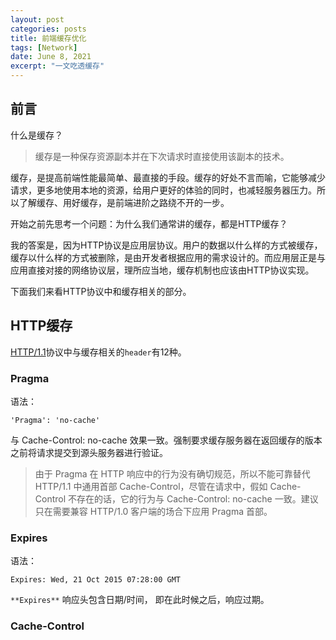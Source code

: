 ```yaml
---
layout: post
categories: posts
title: 前端缓存优化
tags: [Network]
date: June 8, 2021
excerpt: "一文吃透缓存"
---
```


## 前言

什么是缓存？

> 缓存是一种保存资源副本并在下次请求时直接使用该副本的技术。



缓存，是提高前端性能最简单、最直接的手段。缓存的好处不言而喻，它能够减少请求，更多地使用本地的资源，给用户更好的体验的同时，也减轻服务器压力。所以了解缓存、用好缓存，是前端进阶之路绕不开的一步。



开始之前先思考一个问题：为什么我们通常讲的缓存，都是HTTP缓存？

我的答案是，因为HTTP协议是应用层协议。用户的数据以什么样的方式被缓存，缓存以什么样的方式被删除，是由开发者根据应用的需求设计的。而应用层正是与应用直接对接的网络协议层，理所应当地，缓存机制也应该由HTTP协议实现。



下面我们来看HTTP协议中和缓存相关的部分。

## HTTP缓存

[HTTP/1.1](https://www.w3.org/Protocols/rfc2616/rfc2616-sec14.html)协议中与缓存相关的`header`有12种。



### Pragma

语法：

```http
'Pragma': 'no-cache'
```





与 Cache-Control: no-cache 效果一致。强制要求缓存服务器在返回缓存的版本之前将请求提交到源头服务器进行验证。

> 由于 Pragma 在 HTTP 响应中的行为没有确切规范，所以不能可靠替代 HTTP/1.1 中通用首部 Cache-Control，尽管在请求中，假如 Cache-Control 不存在的话，它的行为与 Cache-Control: no-cache 一致。建议只在需要兼容 HTTP/1.0 客户端的场合下应用 Pragma 首部。



### Expires

语法：

```
Expires: Wed, 21 Oct 2015 07:28:00 GMT
```

`**Expires**` 响应头包含日期/时间， 即在此时候之后，响应过期。

### Cache-Control

